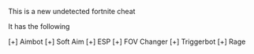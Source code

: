 
This is a new undetected fortnite cheat

It has the following  

[+] Aimbot
[+] Soft Aim
[+] ESP
[+] FOV Changer
[+] Triggerbot 
[+] Rage

